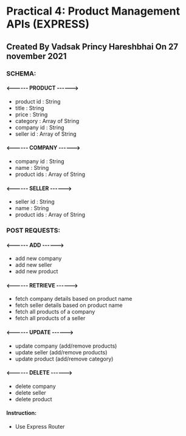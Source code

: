 # Practical 4: Product Management APIs (EXPRESS)
 
## Created By Vadsak Princy Hareshbhai  On 27 november 2021

### SCHEMA:


#### <------ PRODUCT ------>
* product id : String
* title : String
* price : String
* category : Array of String
* company id : String
* seller id : Array of String


#### <------ COMPANY ------>

* company id : String
* name : String
* product ids : Array of String


#### <------ SELLER ------>

* seller id : String
* name : String
* product ids : Array of String


### POST REQUESTS:


#### <------ ADD ------>
* add new company
* add new seller
* add new product


#### <------ RETRIEVE ------>
* fetch company details based on product name
* fetch seller details based on product name
* fetch all products of a company
* fetch all products of a seller


#### <------ UPDATE ------>
* update company (add/remove products)
* update seller (add/remove products)
* update product (add/remove category)


#### <------ DELETE ------>
* delete company
* delete seller
* delete product


#### Instruction:
* Use Express Router


